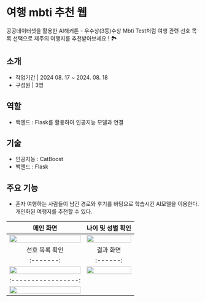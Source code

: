 # 여행 mbti 추천 웹
공공데이터셋을 활용한 AI해커톤 - 우수상(3등)수상
Mbti Test처럼 여행 관련 선호 목록 선택으로 제주의 여행지를 추천받아보세요 ! 🏞️
## 소개
- 작업기간 | 2024 08. 17 ~ 2024. 08. 18
- 구성원 | 3명
## 역할
- 백엔드 : Flask를 활용하여 인공지능 모델과 연결
## 기술
- 인공지능 : CatBoost
- 백엔드 : Flask
## 주요 기능
- 혼자 여행하는 사람들이 남긴 경로와 후기를 바탕으로 학습시킨 AI모델을 이용한다. 개인화된 여행지를 추천할 수 있다.
  
| 메인 화면 | 나이 및 성별 확인 |
|:-------:|:------:|
|<img width="100%" src="https://github.com/user-attachments/assets/7b82123f-989d-4f52-8288-5af8ecc4b5fe">| <img width="100%" src="https://github.com/user-attachments/assets/180b32bc-4ec3-45ca-a3b0-cb1cd8baf81c">|
| 선호 목록 확인 | 결과 화면 |
|:-------:|:------:|
|<img width="100%" src="https://github.com/user-attachments/assets/b8dd98e0-8c2c-4868-b835-e4bd0823d8e2">| <img width="100%" src="https://github.com/user-attachments/assets/e32450b4-259b-4bba-8a03-92dc1f0a10b8">|
|:-----------------:|
|<img width="100%" src="https://github.com/user-attachments/assets/34c99ec6-5200-42fc-afcd-ccffec1be7cf">|
